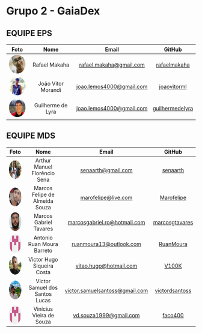 # Grupo 2 - GaiaDex



## EQUIPE EPS

| Foto | Nome | Email | GitHub |
|:----:|:------------------------:|:-----:|:------:|
| <img style="border-radius: 50%;" src="img/equipe/makaha.jpeg" alt="Rafael" title="Rafael Makaha" width="50" height="50" /> | Rafael Makaha | rafael.makaha@gmail.com | [rafaelmakaha](https://github.com/rafaelmakaha) |
| <img style="border-radius: 50%;" src="img/equipe/joaovitormorandi.jpeg" alt="Joao" title="Joao Vitor Morandi" width="50" height="50" /> | João Vitor Morandi | joao.lemos4000@gmail.com | [joaovitorml](https://github.com/joaovitorml) |
| <img style="border-radius: 50%;" src="img/equipe/lyra.jpg" alt="Lyra" title="Guilherme de Lyra" width="50" height="50" /> | Guilherme de Lyra | joao.lemos4000@gmail.com | [guilhermedelyra](https://github.com/guilhermedelyra) |

## EQUIPE MDS

| Foto | Nome | Email | GitHub |
|:----:|:------------------------:|:-----:|:------:|
| <img style="border-radius: 50%;" src="img/equipe/arthursena.png" alt="Arthur" title="Arthur Manuel Florêncio Sena" width="50" height="50" /> | Arthur Manuel Florêncio Sena | senaarth@gmail.com | [senaarth](https://github.com/senaarth) |
| <img style="border-radius: 50%;" src="img/equipe/marcos.png" alt="Marcos" title="Marcos Felipe de Almeida Souza" width="50" height="50" /> | Marcos Felipe de Almeida Souza | marofelipe@live.com | [Marofelipe](https://github.com/Marofelipe) |
| <img style="border-radius: 50%;" src="img/equipe/marcosgabriel.jpeg" alt="Marcos" title="Marcos Gabriel Tavares" width="50" height="50" /> | Marcos Gabriel Tavares | marcosgabriel.ro@hotmail.com | [marcosgtavares](https://github.com/marcosgtavares) |
| <img style="border-radius: 50%;" src="img/equipe/ruan.png" alt="Ruan" title="Antonio Ruan Moura Barreto" width="50" height="50" /> | Antonio Ruan Moura Barreto | ruanmoura13@outlook.com | [RuanMoura](https://github.com/RuanMoura) |
| <img style="border-radius: 50%;" src="img/equipe/victorhugo.jpeg" alt="Victor" title="Victor Hugo Siqueira Costa" width="50" height="50" /> | Victor Hugo Siqueira Costa | vitao.hugo@hotmail.com | [V100K](https://github.com/V100K) |
| <img style="border-radius: 50%;" src="img/equipe/victorsamuel.jpeg" alt="Victor" title="Victor Samuel dos Santos Lucas" width="50" height="50" /> | Victor Samuel dos Santos Lucas  | victor.samuelsantoss@gmail.com | [victordsantoss](https://github.com/victordsantoss) |
| <img style="border-radius: 50%;" src="img/equipe/ruan.png" alt="Vinicius" title="Vinícius Vieira de Souza" width="50" height="50" /> | Vinícius Vieira de Souza | vd.souza1999@gmail.com | [faco400](https://github.com/faco400) |